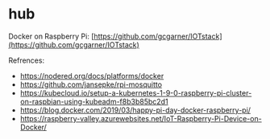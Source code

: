 # hub

Docker on Raspberry Pi: [https://github.com/gcgarner/IOTstack](https://github.com/gcgarner/IOTstack)

Refrences:

- https://nodered.org/docs/platforms/docker
- https://github.com/jansepke/rpi-mosquitto
- https://kubecloud.io/setup-a-kubernetes-1-9-0-raspberry-pi-cluster-on-raspbian-using-kubeadm-f8b3b85bc2d1
- https://blog.docker.com/2019/03/happy-pi-day-docker-raspberry-pi/
- https://raspberry-valley.azurewebsites.net/IoT-Raspberry-Pi-Device-on-Docker/
